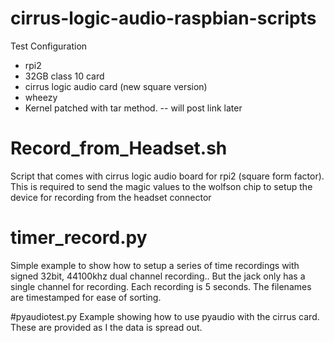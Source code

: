 # cirrus-logic-audio-raspbian-scripts
Test Configuration
* rpi2 
* 32GB class 10 card
* cirrus logic audio card (new square version)
* wheezy
* Kernel patched with tar method. -- will post link later 

# Record_from_Headset.sh
Script that comes with cirrus logic audio board for rpi2 (square form factor). This is required to send the magic values to the wolfson chip to setup the device for recording from the headset connector

# timer_record.py 
Simple example to show how to setup a series of time recordings with signed 32bit, 44100khz dual channel recording.. But the jack only has a single channel for recording. Each recording is 5 seconds. The filenames are timestamped for ease of sorting. 

#pyaudiotest.py
Example showing how to use pyaudio with the cirrus card.  These are provided as I the data is spread out. 
